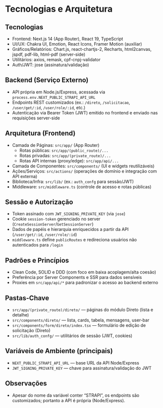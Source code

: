 # Tecnologias e Arquitetura

## Tecnologias
- Frontend: Next.js 14 (App Router), React 19, TypeScript
- UI/UX: Chakra UI, Emotion, React Icons, Framer Motion (auxiliar)
- Gráficos/Relatórios: Chart.js, react-chartjs-2, Recharts, html2canvas, jspdf, pdf-lib, html-pdf (server-side)
- Utilitários: axios, remask, cpf-cnpj-validator
- Auth/JWT: jose (assinatura/validação)

## Backend (Serviço Externo)
- API própria em Node.js/Express, acessada via `process.env.NEXT_PUBLIC_STRAPI_API_URL`
- Endpoints REST customizados (ex.: `/direto`, `/solicitacao`, `/user/get/:id`, `/user/role/:id`, etc.)
- Autenticação via Bearer Token (JWT) emitido no frontend e enviado nas requisições server-side

## Arquitetura (Frontend)
- Camada de Páginas: `src/app/` (App Router)
  - Rotas públicas: `src/app/(public_route)/...`
  - Rotas privadas: `src/app/(private_route)/...`
  - Rotas API internas (proxy/edge): `src/app/api/...`
- Camada de Componentes: `src/components/` (UI e widgets reutilizáveis)
- Ações/Serviços: `src/actions/` (operações de domínio e integração com API externa)
- Biblioteca/Infra: `src/lib/` (ex.: `auth_confg` para sessão/JWT)
- Middleware: `src/middleware.ts` (controle de acesso e rotas públicas)

## Sessão e Autorização
- Token assinado com `JWT_SIGNING_PRIVATE_KEY` (via `jose`)
- Cookie `session-token` gerenciado no server (`CreateSessionServer`/`GetSessionServer`)
- Dados de papéis e hierarquia enriquecidos a partir da API (`/user/get/:id`, `/user/role/:id`)
- `middleware.ts` define `publicRoutes` e redireciona usuários não autenticados para `/login`

## Padrões e Princípios
- Clean Code, SOLID e DDD (com foco em baixa acoplagem/alta coesão)
- Preferência por Server Components e SSR para dados sensíveis
- Proxies em `src/app/api/*` para padronizar o acesso ao backend externo

## Pastas-Chave
- `src/app/(private_route)/direto/` — páginas do módulo Direto (lista e detalhe)
- `src/components/direto/` — lista, cards, tabela, mensagens, user-bar
- `src/components/form/direto/index.tsx` — formulário de edição de solicitação (Direto)
- `src/lib/auth_confg/` — utilitários de sessão (JWT, cookies)

## Variáveis de Ambiente (principais)
- `NEXT_PUBLIC_STRAPI_API_URL` — base URL da API Node/Express
- `JWT_SIGNING_PRIVATE_KEY` — chave para assinatura/validação do JWT

## Observações
- Apesar do nome da variável conter “STRAPI”, os endpoints são customizados; portanto a API é própria (Node/Express).
